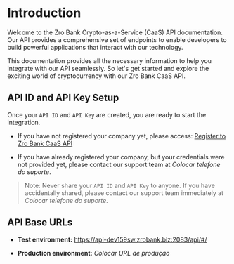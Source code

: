 # Introduction

Welcome to the Zro Bank Crypto-as-a-Service (CaaS) API documentation. Our API provides a comprehensive set of endpoints to enable developers to build powerful applications that interact with our technology.

This documentation provides all the necessary information to help you integrate with our API seamlessly. So let's get started and explore the exciting world of cryptocurrency with our Zro Bank CaaS API.

## API ID and API Key Setup

Once your `API ID` and `API Key` are created, you are ready to start the integration.

* If you have not registered your company yet, please access: [Register to Zro Bank CaaS API](https://docs.google.com/forms/d/e/1FAIpQLSdMHWF1sZm7jjSsKiYGZIcd7sN2vCwx_OH5Eh3W1X8n7wS6ug/viewform)

* If you have already registered your company, but your credentials were not provided yet, please contact our support team at *Colocar telefone do suporte*.

> Note: Never share your `API ID` and `API Key` to anyone. If you have accidentally shared, please contact our support team immediately at *Colocar telefone do suporte*.

## API Base URLs

* **Test environment:** <a href="https://api-dev159sw.zrobank.biz:2083/api/#/">https://api-dev159sw.zrobank.biz:2083/api/#/</a>

* **Production environment:** *Colocar URL de produção*

